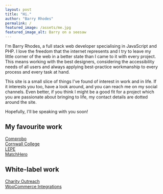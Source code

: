 ```yaml
---
layout: post
title: "Hi."
author: "Barry Rhodes"
permalink: /
featured_image: /assets/me.jpg
featured_image_alt: Barry on a seesaw
---
```

I'm Barry Rhodes, a full stack web developer specialising in JavaScript and PHP. I love the freedom that the internet represents and I try to leave my little corner of the web in a better state than I came to it with every project. This means working with the best designers, considering the accessibility needs of all users and always applying best-practice workmanship to every process and every task at hand.

This site is a small slice of things I've found of interest in work and in life. If it interests you too, have a look around, and you can reach me on my social channels. Even better, if you think I might be a good fit for a project which you are passionate about bringing to life, my contact details are dotted around the site.

Hopefully, I'll be speaking with you soon!

## My favourite work

<div class="portfolio-previews">
    <div class="portfolio-preview" style="background-image:url(/assets/portfolio/comprobo.jpg);">
        <a href="/portfolio/comprobo/" class="portfolio-preview__link">Comprobo</a>
    </diV>
    <div class="portfolio-preview" style="background-image:url(/assets/portfolio/college-hero.jpg);">
        <a href="/portfolio/cornwall-college/" class="portfolio-preview__link">Cornwall College</a>
    </diV>
    <div class="portfolio-preview" style="background-image:url(/assets/portfolio/lepe.jpg);">
        <a href="/portfolio/lepe/" class="portfolio-preview__link">LEPE</a>
    </diV>
    <div class="portfolio-preview" style="background-image:url(/assets/portfolio/matchhero.jpg);">
        <a href="/portfolio/matchhero/" class="portfolio-preview__link">MatchHero</a>
    </diV>
</diV>

## White-label work

<div class="portfolio-previews">
    <div class="portfolio-preview" style="background-image:url(/assets/portfolio/charity.png);">
        <a href="/portfolio/charity-outreach/" class="portfolio-preview__link">Charity Outreach</a>
    </diV>
    <div class="portfolio-preview" style="background-image:url(/assets/portfolio/woocommerce-integration-code.jpg);">
        <a href="/portfolio/woocommerce-back-office-integration/" class="portfolio-preview__link">WooCommerce Integrations</a>
    </diV>
</diV>

<!-- ## How to find me -->
